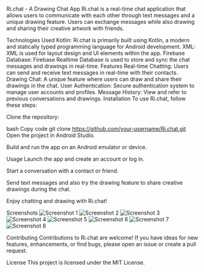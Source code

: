 Ri.chat - A Drawing Chat App
Ri.chat is a real-time chat application that allows users to communicate with each other through text messages and a unique drawing feature. Users can exchange messages while also drawing and sharing their creative artwork with friends.

Technologies Used
Kotlin: Ri.chat is primarily built using Kotlin, a modern and statically typed programming language for Android development.
XML: XML is used for layout design and UI elements within the app.
Firebase Database: Firebase Realtime Database is used to store and sync the chat messages and drawings in real-time.
Features
Real-time Chatting: Users can send and receive text messages in real-time with their contacts.
Drawing Chat: A unique feature where users can draw and share their drawings in the chat.
User Authentication: Secure authentication system to manage user accounts and profiles.
Message History: View and refer to previous conversations and drawings.
Installation
To use Ri.chat, follow these steps:

Clone the repository:

bash
Copy code
git clone https://github.com/your-username/Ri.chat.git
Open the project in Android Studio.

Build and run the app on an Android emulator or device.

Usage
Launch the app and create an account or log in.

Start a conversation with a contact or friend.

Send text messages and also try the drawing feature to share creative drawings during the chat.

Enjoy chatting and drawing with Ri.chat!

Screenshots
![Screenshot 1](Ri.Chat/Screenshot/IMG-20231009-WA0024.jpg)
![Screenshot 2](screenshots/IMG-20231009-WA0028.jpg)
![Screenshot 3](screenshots/IMG-20231009-WA0029.jpg)
![Screenshot 4](screenshots/IMG-20231009-WA0030.jpg)
![Screenshot 5](screenshots/IMG-20231009-WA0031.jpg)
![Screenshot 6](screenshots/IMG-20231009-WA0032.jpg)
![Screenshot 7](screenshots/IMG-20231009-WA0033.jpg)
![Screenshot 8](screenshots/IMG-20231009-WA0035.jpg)



Contributing
Contributions to Ri.chat are welcome! If you have ideas for new features, enhancements, or find bugs, please open an issue or create a pull request.

License
This project is licensed under the MIT License.
